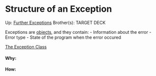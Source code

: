 # Structure of an Exception

Up: [Further Exceptions](further_exceptions)
Brother(s):
TARGET DECK

Exceptions are [objects](objects), and they contain:
	 - Information about the error
	 - Error type
	 - State of the program when the error occured

[The Exception Class](the_exception_class)






































#### Why:
#### How:









